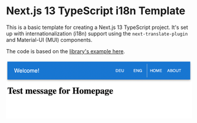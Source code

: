 # Next.js 13 TypeScript i18n Template

This is a basic template for creating a Next.js 13 TypeScript project. It's set up with internationalization (i18n) support using the `next-translate-plugin` and Material-UI (MUI) components.

The code is based on the [library's example here](https://github.com/aralroca/next-translate/tree/master/examples/with-app-directory).


![img.png](img.png)